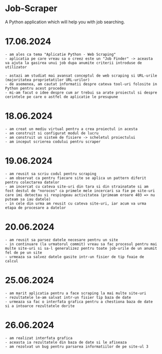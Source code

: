 # Job-Scraper
A Python application which will help you with job searching.

# 17.06.2024

    - am ales ca tema "Aplicatie Python - Web Scraping"
    - aplicatia pe care vreau sa o creez este un "Job Finder" -> aceasta va ajuta la gasirea unui job dupa anumite criterii introduse de utilizator

    - astazi am studiat mai avansat conceptul de web scraping si URL-urile (majoritatea proprietatilor URL-urilor)
    - de asemenea, am cautat informatii despre cateva tool-uri folosite in Python pentru acest procedeu
    - mi-am facut o idee despre cum ar trebui sa arate proiectul si despre cerintele pe care o astfel de aplicatie le presupune

# 18.06.2024
    
    - am creat un mediu virtual pentru a crea proiectul in acesta
    - am construit si configurat modul de lucru
    - am construit un sistem de fisiere -> scheletul proiectului
    - am inceput scrierea codului pentru scraper

# 19.06.2024

    - am reusit sa scriu codul pentru scraping
    - am observat ca pentru fiecare site se aplica un pattern diferit pentru colectarea datelor
    - am incercat cu cateva site-uri din tara si din strainatate si am fost destul de "norocos" ca primele mele incercari sa fie pe site-uri care imi detectau si respingeau activitatea (primeam eroare 403 => nu puteam sa iau datele)
    - in cele din urma am reusit cu cateva site-uri, iar acum va urma etapa de procesare a datelor

# 20.06.2024

    - am reusit sa parsez datele necesare pentru un site
    - in continuare (la urmatorul commit) vreau sa fac procesul pentru mai multe site-uri si sa-l generalizez pentru toate job-urile de un anumit fel de pe un site
    - urmeaza sa salvez datele gasite intr-un fisier de tip foaie de calcul

# 25.06.2024

    - am marit aplicatia pentru a face scraping la mai multe site-uri
    - rezultatele le-am salvat intr-un fisier tip baza de date
    - urmeaza sa fac o interfata grafica pentru a chestiona baza de date si a intoarce rezultatele dorite

# 26.06.2024

    - am realizat interfata grafica
    - aceasta ia rezultatele din baza de date si le afiseaza
    - am rezolvat un bug pentru parsarea informatiilor de pe site-ul 3
